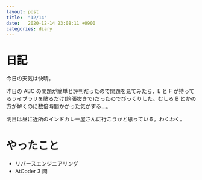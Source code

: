```yaml
---
layout: post
title:  "12/14"
date:   2020-12-14 23:08:11 +0900
categories: diary
---
```

# 日記

今日の天気は快晴。

昨日の ABC の問題が簡単と評判だったので問題を見てみたら、E と F が持ってるライブラリを貼るだけ(誇張抜きで)だったのでびっくりした。むしろ B とかの方が解くのに数倍時間かかった気がする...。

明日は昼に近所のインドカレー屋さんに行こうかと思っている。わくわく。

# やったこと

- リバースエンジニアリング
- AtCoder 3 問